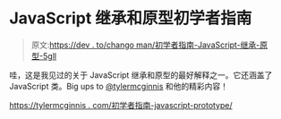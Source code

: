 # JavaScript 继承和原型初学者指南

> 原文:[https://dev . to/chango man/初学者指南-JavaScript-继承-原型-5gll](https://dev.to/changoman/beginners-guide-to-javascript-inheritance-and-prototype-5gll)

哇，这是我见过的关于 JavaScript 继承和原型的最好解释之一。它还涵盖了 JavaScript 类。Big ups to [@tylermcginnis](https://dev.to/tylermcginnis) 和他的精彩内容！

[https://tylermcginnis . com/初学者指南-javascript-prototype/](https://tylermcginnis.com/beginners-guide-to-javascript-prototype/)